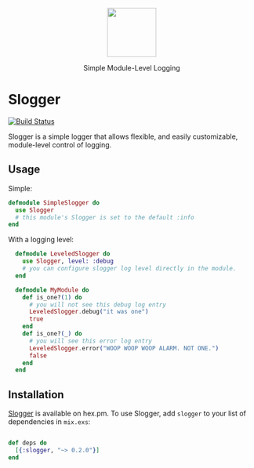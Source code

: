 
<p align="center">
    <img height="100" width="100" src="http://i.imgur.com/qybqMMx.png">
</p>
<p align="center">
  Simple Module-Level Logging
</p>

# Slogger

[![Build Status](https://travis-ci.org/elbow-jason/slogger.svg?branch=master)](https://travis-ci.org/elbow-jason/slogger)

Slogger is a simple logger that allows flexible, and easily customizable, module-level control of logging.

## Usage

Simple:

```elixir
defmodule SimpleSlogger do
  use Slogger
  # this module's Slogger is set to the default :info
end
```

With a logging level:

```elixir
  defmodule LeveledSlogger do
    use Slogger, level: :debug
    # you can configure slogger log level directly in the module.
  end

  defmodule MyModule do
    def is_one?(1) do
      # you will not see this debug log entry
      LeveledSlogger.debug("it was one")
      true
    end
    def is_one?(_) do
      # you will see this error log entry
      LeveledSlogger.error("WOOP WOOP WOOP ALARM. NOT ONE.")
      false
    end
  end
```

## Installation

[Slogger](https://hex.pm/packages/slogger) is available on hex.pm. To use Slogger, add `slogger` to your list of dependencies in `mix.exs`:

```elixir

def deps do
  [{:slogger, "~> 0.2.0"}]
end

```
